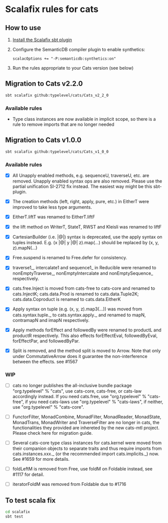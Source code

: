 # Scalafix rules for cats

## How to use

1. [Install the Scalafix sbt plugin](https://scalacenter.github.io/scalafix/docs/users/installation)

2. Configure the SemanticDB compiler plugin to enable synthetics:

   ```
   scalacOptions += "-P:semanticdb:synthetics:on"
   ```

3. Run the rules appropriate to your Cats version (see below)

## Migration to Cats v2.2.0

```sh
sbt scalafix github:typelevel/cats/Cats_v2_2_0
```

### Available rules

- Type class instances are now available in implicit scope, so there is a rule to
  remove imports that are no longer needed

## Migration to Cats v1.0.0

```sh
sbt scalafix github:typelevel/cats/Cats_v1_0_0
```

### Available rules

- [x] All Unapply enabled methods, e.g. sequenceU, traverseU, etc. are removed. Unapply enabled syntax ops are also removed. Please use the partial unification SI-2712 fix instead. The easiest way might be this sbt-plugin.

- [x] The creation methods (left, right, apply, pure, etc.) in EitherT were improved to take less type arguments.

- [x] EitherT.liftT was renamed to EitherT.liftF

- [x] the lift method on WriterT, StateT, RWST and Kleisli was renamed to liftF

- [x] CartesianBuilder (i.e. |@|) syntax is deprecated, use the apply syntax on tuples instead. E.g. (x |@| y |@| z).map(...) should be replaced by (x, y, z).mapN(...)

- [x] Free.suspend is renamed to Free.defer for consistency.

- [x] traverse1_, intercalate1 and sequence1_ in Reducible were renamed to nonEmptyTraverse_, nonEmptyIntercalate and nonEmptySequence_ respectively.

- [x] cats.free.Inject is moved from cats-free to cats-core and renamed to cats.InjectK; cats.data.Prod is renamed to cats.data.Tuple2K; cats.data.Coproduct is renamed to cats.data.EitherK

- [x] Apply syntax on tuple (e.g. (x, y, z).map3(...)) was moved from cats.syntax.tuple._ to cats.syntax.apply._ and renamed to mapN, contramapN and imapN respectively.

- [x] Apply methods forEffect and followedBy were renamed to productL and productR respectively.  This also effects forEffectEval, followedByEval, forEffectPar, and followedByPar.

- [x] Split is removed, and the method split is moved to Arrow. Note that only under CommutativeArrow does it guarantee the non-interference between the effects. see #1567

### WIP

- [ ] cats no longer publishes the all-inclusive bundle package "org.typelevel" % "cats", use cats-core, cats-free, or cats-law accordingly instead. If you need cats.free, use "org.typelevel" % "cats-free", if you need cats-laws use "org.typelevel" % "cats-laws", if neither, use "org.typelevel" % "cats-core".

- [ ] FunctorFilter, MonadCombine, MonadFilter, MonadReader, MonadState, MonadTrans, MonadWriter and TraverseFilter are no longer in cats, the functionalities they provided are inhereted by the new cats-mtl project. Please check here for migration guide.

- [ ] Several cats-core type class instances for cats.kernel were moved from their companion objects to separate traits and thus require imports from cats.instances.xxx._ (or the recommended import cats.implicits._) now. See #1659 for more details.

- [ ] foldLeftM is removed from Free, use foldM on Foldable instead, see #1117 for detail.

- [ ] iteratorFoldM was removed from Foldable due to #1716


## To test scala fix

```bash
cd scalafix
sbt test
```
